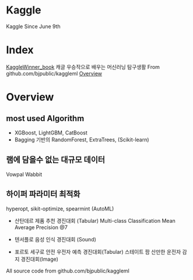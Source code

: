 # Kaggle
Kaggle Since June 9th

# Index
[KaggleWinner_book](#KaggleWinner_book)
캐글 우승작으로 배우는 머신러닝 탐구생활
From github.com/bjpublic/kaggleml
[Overview](#overview)

# Overview
## most used Algorithm
- XGBoost, LightGBM, CatBoost
- Bagging 기반의 RandomForest, ExtraTrees, (Scikit-learn)

## 램에 담을수 없는 대규모 데이터
Vowpal Wabbit

## 하이퍼 파라미터 최적화
hyperopt, sikit-optimize, spearmint (AutoML)

- 산탄데르 제품 추천 경진대회 (Tabular)
Multi-class Classification
Mean Average Precision @7 

- 텐서플로 음성 인식 경진대회 (Sound)
- 포르토 세구로 안전 우전자 예측 경진대회(Tabular)
스테이트 팜 산만한 운전자 감지 경진대회(Image)

All source code from github.com/bjpublic/kaggleml
